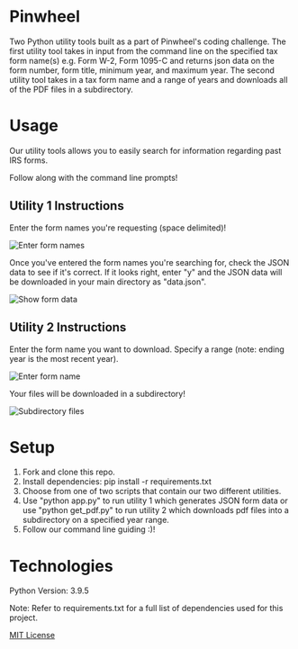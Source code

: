 # Pinwheel

Two Python utility tools built as a part of Pinwheel's coding challenge. The first utility tool takes in input from the command line on the specified tax form name(s) e.g. Form W-2, Form 1095-C and returns json data on the form number, form title, minimum year, and maximum year. The second utility tool takes in a tax form name and a range of years and downloads all of the PDF files in a subdirectory.

# Usage

Our utility tools allows you to easily search for information regarding past IRS forms.

Follow along with the command line prompts!

## Utility 1 Instructions

Enter the form names you're requesting (space delimited)!

![Enter form names](https://i.imgur.com/73gb3RL.png)

Once you've entered the form names you're searching for, check the JSON data to see if it's correct. If it looks right, enter "y" and the JSON data will be downloaded in your main directory as "data.json".

![Show form data](https://i.imgur.com/gQtARbg.png)

## Utility 2 Instructions

Enter the form name you want to download. Specify a range (note: ending year is the most recent year).

![Enter form name](https://i.imgur.com/QMUeqPH.png)

Your files will be downloaded in a subdirectory!

![Subdirectory files](https://i.imgur.com/YigHHrv.png)

# Setup

1. Fork and clone this repo.
2. Install dependencies: pip install -r requirements.txt
3. Choose from one of two scripts that contain our two different utilities.
4. Use "python app.py" to run utility 1 which generates JSON form data or use "python get_pdf.py" to run utility 2 which downloads pdf files into a subdirectory on a specified year range.
4. Follow our command line guiding :)!

# Technologies

Python Version: 3.9.5

Note: Refer to requirements.txt for a full list of dependencies used for this project.

[MIT License](https://github.com/kelvinlin97)

